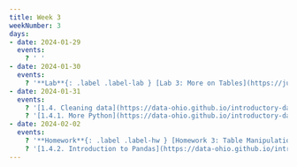 ```yaml
---
title: Week 3
weekNumber: 3
days:
- date: 2024-01-29
  events:
    ? ' '
- date: 2024-01-30
  events:
    ? '**Lab**{: .label .label-lab } [Lab 3: More on Tables](https://jupyterhub.academic.kube.ohio.edu/hub/user-redirect/git-pull?repo=https%3A%2F%2Fgithub.com%2Fdata-ohio%2FMATH2530_Spring23-24&urlpath=lab%2Ftree%2FMATH2530_Spring23-24%2Flab%2Flab03%2Flab03.ipynb&branch=main)'
- date: 2024-01-31
  events:
    ? '[1.4. Cleaning data](https://data-ohio.github.io/introductory-data-science/1/4/1_4_clean_data.html)'
    ? '[1.4.1. More Python](https://data-ohio.github.io/introductory-data-science/1/4/more_python.html)'
- date: 2024-02-02
  events:
    ? '**Homework**{: .label .label-hw } [Homework 3: Table Manipulation](https://jupyterhub.academic.kube.ohio.edu/hub/user-redirect/git-pull?repo=https%3A%2F%2Fgithub.com%2Fdata-ohio%2FMATH2530_Spring23-24&urlpath=lab%2Ftree%2FMATH2530_Spring23-24%2Fhw%2Fhw03%2Fhw03.ipynb&branch=main)'
    ? '[1.4.2. Introduction to Pandas](https://data-ohio.github.io/introductory-data-science/1/4/intro_pandas.html)'
---
```

